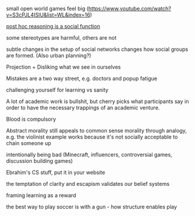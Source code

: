small open world games feel big
(https://www.youtube.com/watch?v=S3cPJL4ISlU&list=WL&index=16)

[post hoc reasoning is a social function](https://www.youtube.com/watch?v=_ArVh3Cj9rw&list=PLM0XOPE-p91H0bY1nrHPiSILBMsCEJ6AL&index=10&t=180s)

some stereotypes are harmful, others are not

subtle changes in the setup of social networks changes how social groups are formed. (Also urban planning?)

Projection + Disliking what we see in ourselves

Mistakes are a two way street, e.g. doctors and popup fatigue

challenging yourself for learning vs sanity

A lot of academic work is bullshit, but cherry picks what participants say in order to have the necessary trappings of an academic venture.

Blood is compulsory

Abstract morality still appeals to common sense morality through analogy, e.g. the violinist example works because it's not socially acceptable to chain someone up

intentionally being bad (Minecraft, influencers, controversial games, discussion building games)

Ebrahim's CS stuff, put it in your website

the temptation of clarity and escapism validates our belief systems

framing learning as a reward

the best way to play soccer is with a gun - how structure enables play
